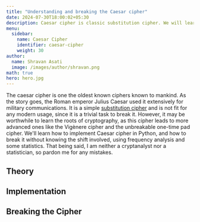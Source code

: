 ```yaml
---
title: "Understanding and breaking the Caesar cipher"
date: 2024-07-30T18:00:02+05:30
description: Caesar cipher is classic substitution cipher. We will learn how to encrypt text using it, and how to break it without knowing the shift.
menu:
  sidebar:
    name: Caesar Cipher
    identifier: caesar-cipher
    weight: 30
author:
  name: Shravan Asati
  image: /images/author/shravan.png
math: true
hero: hero.jpg
---
```


The caesar cipher is one the oldest known ciphers known to mankind. As the story goes, the Roman emperor Julius Caesar used it extensively for military communications. It is a simple [substitution cipher](https://en.wikipedia.org/wiki/Substitution_cipher) and is not fit for any modern usage, since it is a trivial task to break it. However, it may be worthwhile to learn the roots of cryptography, as this cipher leads to more advanced ones like the Vigènere cipher and the unbreakable one-time pad cipher. We'll learn how to implement Caesar cipher in Python, and how to break it without knowing the shift involved, using frequency analysis and some statistics. That being said, I am neither a cryptanalyst nor a statistician, so pardon me for any mistakes.

## Theory

## Implementation

## Breaking the Cipher